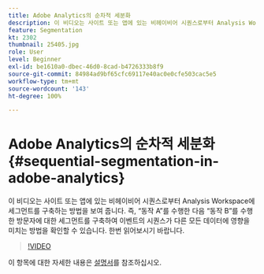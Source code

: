 ```yaml
---
title: Adobe Analytics의 순차적 세분화
description: 이 비디오는 사이트 또는 앱에 있는 비헤이비어 시퀀스로부터 Analysis Workspace에 세그먼트를 구축하는 방법을 보여 줍니다. 즉, 동작 A를 수행한 다음 동작 B를 수행한 방문자에 대한 세그먼트를 구축하여 이벤트의 시퀀스가 다른 모든 데이터에 영향을 미치는 방법을 확인할 수 있습니다. 한번 읽어보시기 바랍니다.
feature: Segmentation
kt: 2302
thumbnail: 25405.jpg
role: User
level: Beginner
exl-id: be1610a0-dbec-46d0-8cad-b4726333b8f9
source-git-commit: 84984ad9bf65cfc69117e40ac0e0cfe503cac5e5
workflow-type: tm+mt
source-wordcount: '143'
ht-degree: 100%

---
```


# Adobe Analytics의 순차적 세분화 {#sequential-segmentation-in-adobe-analytics}

이 비디오는 사이트 또는 앱에 있는 비헤이비어 시퀀스로부터 Analysis Workspace에 세그먼트를 구축하는 방법을 보여 줍니다. 즉, “동작 A”를 수행한 다음 “동작 B”를 수행한 방문자에 대한 세그먼트를 구축하여 이벤트의 시퀀스가 다른 모든 데이터에 영향을 미치는 방법을 확인할 수 있습니다. 한번 읽어보시기 바랍니다.

>[!VIDEO](https://video.tv.adobe.com/v/32591/?quality=12&learn=on&captions=kor)

이 항목에 대한 자세한 내용은 [설명서](https://experienceleague.adobe.com/docs/analytics/components/segmentation/segmentation-workflow/seg-sequential-build.html?lang=ko)를 참조하십시오.
